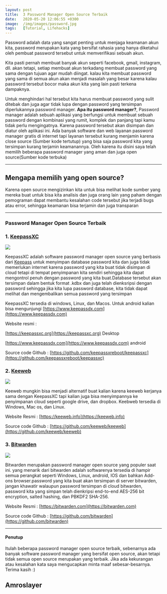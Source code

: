 ```yaml
---
layout: post
title:  3 Password Manager Open Source Terbaik
date:   2020-05-20 12:06:55 +0300
image:  /img/images/password.jpg
tags:   [Tutorial, Lifehacks]
---
```

Password adalah data yang sangat penting untuk menjaga keamanan akun kita, password merupakan kata yang bersifat rahasia yang hanya diketahui oleh pembuat password tersebut untuk memverifikasi sebuah akun.

Kita pasti pernah membuat banyak akun seperti facebook, gmail, instagram, dll. akan tetapi, setiap membuat akun terkadang membuat password yang sama dengan tujuan agar mudah diingat. kalau kita membuat password yang sama di semua akun akan menjadi masalah yang besar karena kalau password tersebut bocor maka akun kita yang lain pasti terkena dampaknya.

Untuk menghindari hal tersebut kita harus membuat password yang sulit ditebak dan juga agar tidak lupa dengan password yang tersimpan diperlukannya password manager. **Apa itu password manager?**, Password manager adalah sebuah aplikasi yang berfungsi untuk membuat sebuah password dengan kombinasi yang rumit, komplek dan panjang tapi kamu tidak perlu mengingatnya. Karena password tersebut akan disimpan dan diatur oleh aplikasi ini. Ada banyak software dan web layanan password manager gratis di internet tapi layanan tersebut kurang menjamin karena close source (Sumber kode tertutup) yang bisa saja password kita yang tersimpan kurang terjamin keamanannya. Oleh karena itu disini saya telah memilih beberapa password manager yang aman dan juga open source(Sumber kode terbuka)

---

## Mengapa memilih yang open source?
Karena open source mengizinkan kita untuk bisa melihat kode sumber yang mereka buat untuk bisa kita analisis dan juga orang lain yang paham dengan pemograman dapat membantu kesalahan code tersebut jika terjadi bugs atau error, sehingga keamanan bisa terjamin dan juga transparan

---

### Password Manager Open Source Terbaik


### 1. [KeepassXC](https://keepassxc.org)

![]({{site.baseurl}}/img/images/keepasXC.png)

KeepassXC adalah software password manager open source yang berbasis dari [Keepass](https://keepass.info) untuk menyimpan database password kita dan juga tidak memerlukan internet karena password yang kita buat tidak disimpan di cloud tetapi di tempat penyimpanan kita sendiri sehingga kita dapat mengontrol penuh dengan password yang kita buat.Database tersebut akan tersimpan dalam bentuk format .kdbx dan juga telah dienksripsi dengan password sehingga jika kita lupa password database, kita tidak dapat melihat dan mengembalikan semua password yang tersimpan

KeepassXC tersedia di windows, Linux, dan Macos. Untuk android kalian bisa mengunjungi [https://www.keepassdx.com](https://www.keepassdx.com)

Website resmi : 

[https://keepassxc.org](https://keepassxc.org) Desktop

[https://www.keepassdx.com](https://www.keepassdx.com) android


Source code Github : [https://github.com/keepassxreboot/keepassxc](https://github.com/keepassxreboot/keepassxc)


### 2. [Keeweb](https://keeweb.info)

![]({{site.baseurl}}/img/images/Keeweb.png)

Keeweb mungkin bisa menjadi alternatif buat kalian karena keeweb kerjanya sama dengan KeepassXC tapi kalian juga bisa menyimpannya ke penyimpanan cloud seperti google drive, dan dropbox. Keebweb tersedia di Windows, Mac os, dan Linux.

Website Resmi : [https://keeweb.info](https://keeweb.info)

Source code Github : [https://github.com/keeweb/keeweb](https://github.com/keeweb/keeweb)


### 3. [Bitwarden](https://bitwarden.com)

![]({{site.baseurl}}/img/images/bitwarden.png)

Bitwarden merupakan password manager open source yang populer saat ini. yang menarik dari bitwarden adalah softwarenya tersedia di hampir semua perangkat seperti Windows, Linux, android, IOS dan bahkan Add-ons browser.password yang kita buat akan tersimpan di server bitwarden, jangan khawatir walaupun password tersimpan di cloud bitwarden, password kita yang simpan telah dienkripsi end-to-end AES-256 bit encryption, salted hashing, dan PBKDF2 SHA-256.

Website Resmi : [https://bitwarden.com](https://bitwarden.com)

Source code Github : [https://github.com/bitwarden](https://github.com/bitwarden)

---

#### Penutup

Itulah beberapa password manager open source terbaik, sebenarnya ada banyak software password manager yang bersifat open source, akan tetapi tidak semua open source merupakan yang terbaik. Jika ada kekurangan atau kesalahan kata saya mengucapkan minta maaf sebesar-besarnya. Terima kasih :)

## Amroslayer
